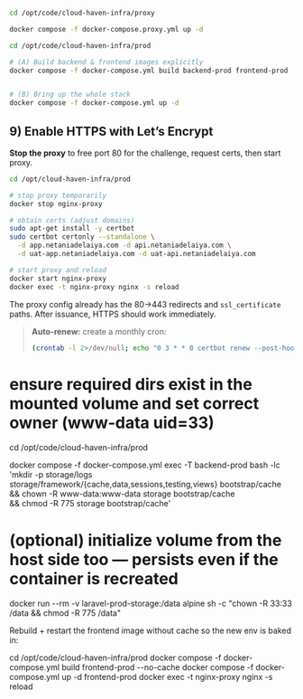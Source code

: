 ```bash
cd /opt/code/cloud-haven-infra/proxy

docker compose -f docker-compose.proxy.yml up -d

```
```bash
cd /opt/code/cloud-haven-infra/prod

# (A) Build backend & frontend images explicitly
docker compose -f docker-compose.yml build backend-prod frontend-prod


# (B) Bring up the whole stack
docker compose -f docker-compose.yml up -d
```


## 9) Enable HTTPS with Let’s Encrypt
**Stop the proxy** to free port 80 for the challenge, request certs, then start proxy.
```bash
cd /opt/cloud-haven-infra/prod

# stop proxy temporarily
docker stop nginx-proxy

# obtain certs (adjust domains)
sudo apt-get install -y certbot
sudo certbot certonly --standalone \
  -d app.netaniadelaiya.com -d api.netaniadelaiya.com \
  -d uat-app.netaniadelaiya.com -d uat-api.netaniadelaiya.com

# start proxy and reload
docker start nginx-proxy
docker exec -t nginx-proxy nginx -s reload
```
The proxy config already has the 80→443 redirects and `ssl_certificate` paths. After issuance, HTTPS should work immediately.

> **Auto‑renew:** create a monthly cron:
> ```bash
> (crontab -l 2>/dev/null; echo "0 3 * * 0 certbot renew --post-hook 'docker exec nginx-proxy nginx -s reload' >/var/log/certbot-renew.log 2>&1") | crontab -
> ```


# ensure required dirs exist in the mounted volume and set correct owner (www-data uid=33)
cd /opt/code/cloud-haven-infra/prod

docker compose -f docker-compose.yml exec -T backend-prod bash -lc \
'mkdir -p storage/logs storage/framework/{cache,data,sessions,testing,views} bootstrap/cache \
 && chown -R www-data:www-data storage bootstrap/cache \
 && chmod -R 775 storage bootstrap/cache'

# (optional) initialize volume from the host side too — persists even if the container is recreated
docker run --rm -v laravel-prod-storage:/data alpine sh -c "chown -R 33:33 /data && chmod -R 775 /data"


Rebuild + restart the frontend image without cache so the new env is baked in:

cd /opt/code/cloud-haven-infra/prod
docker compose -f docker-compose.yml build frontend-prod --no-cache
docker compose -f docker-compose.yml up -d frontend-prod
docker exec -t nginx-proxy nginx -s reload